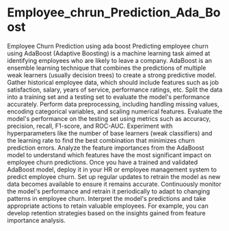 # Employee_chrun_Prediction_Ada_Boost
Employee Churn Prediction using ada boost
Predicting employee churn using AdaBoost (Adaptive Boosting) is a machine learning task aimed at identifying employees who are likely to leave a company. AdaBoost is an ensemble learning technique that combines the predictions of multiple weak learners (usually decision trees) to create a strong predictive model.
Gather historical employee data, which should include features such as job satisfaction, salary, years of service, performance ratings, etc.
Split the data into a training set and a testing set to evaluate the model's performance accurately.
Perform data preprocessing, including handling missing values, encoding categorical variables, and scaling numerical features.
Evaluate the model's performance on the testing set using metrics such as accuracy, precision, recall, F1-score, and ROC-AUC.
Experiment with hyperparameters like the number of base learners (weak classifiers) and the learning rate to find the best combination that minimizes churn prediction errors.
Analyze the feature importances from the AdaBoost model to understand which features have the most significant impact on employee churn predictions.
Once you have a trained and validated AdaBoost model, deploy it in your HR or employee management system to predict employee churn.
Set up regular updates to retrain the model as new data becomes available to ensure it remains accurate.
Continuously monitor the model's performance and retrain it periodically to adapt to changing patterns in employee churn.
Interpret the model's predictions and take appropriate actions to retain valuable employees. For example, you can develop retention strategies based on the insights gained from feature importance analysis.
